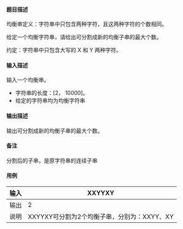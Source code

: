 #### 题目描述

均衡串定义：字符串中只包含两种字符，且这两种字符的个数相同。

给定一个均衡字符串，请给出可分割成新的均衡子串的最大个数。

约定：字符串中只包含大写的 X 和 Y 两种字符。

#### 输入描述

输入一个均衡串。

* 字符串的长度：[2， 10000]。
* 给定的字符串均为均衡字符串

#### 输出描述

输出可分割成新的均衡子串的最大个数。

#### 备注

分割后的子串，是原字符串的连续子串

#### 用例


| 输入 | XXYYXY                                      |
| ------ | --------------------------------------------- |
| 输出 | 2                                           |
| 说明 | XXYYXY可分割为2个均衡子串，分别为：XXYY、XY |
